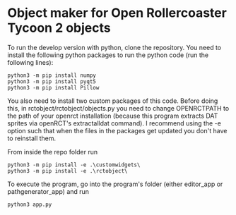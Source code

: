 # Object maker for Open Rollercoaster Tycoon 2 objects

To run the develop version with python, clone the repository. You need to install the following python packages to run the python code (run the following lines):

```
python3 -m pip install numpy 
python3 -m pip install pyqt5 
python3 -m pip install Pillow
```

You also need to install two custom packages of this code. Before doing this, in rctobject/rctobject/objects.py you need to change OPENRCTPATH to the path of your openrct installation (because this program extracts DAT sprites via openRCT's extractalldat command). I recommend using the -e option such that when the files in the packages get updated you don't have to reinstall them.

From inside the repo folder run

```
python3 -m pip install -e .\customwidgets\
python3 -m pip install -e .\rctobject\
```

To execute the program, go into the program's folder (either editor_app or pathgenerator_app) and run

```
python3 app.py
```








